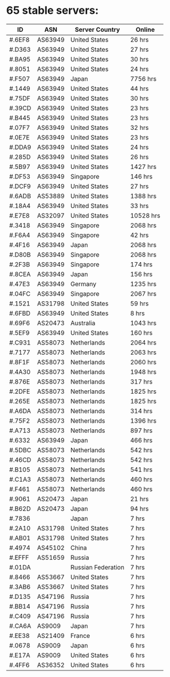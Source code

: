# 65 stable servers:

| ID | ASN | Server Country | Online |
| ------ | ------ | ------ | ------ |
| #.6EF8 | AS63949 | United States | 26 hrs |
| #.D363 | AS63949 | United States | 27 hrs |
| #.BA95 | AS63949 | United States | 30 hrs |
| #.8051 | AS63949 | United States | 24 hrs |
| #.F507 | AS63949 | Japan | 7756 hrs |
| #.1449 | AS63949 | United States | 44 hrs |
| #.75DF | AS63949 | United States | 30 hrs |
| #.39CD | AS63949 | United States | 23 hrs |
| #.B445 | AS63949 | United States | 23 hrs |
| #.07F7 | AS63949 | United States | 32 hrs |
| #.0E7E | AS63949 | United States | 23 hrs |
| #.DDA9 | AS63949 | United States | 24 hrs |
| #.285D | AS63949 | United States | 26 hrs |
| #.5B97 | AS63949 | United States | 1427 hrs |
| #.DF53 | AS63949 | Singapore | 146 hrs |
| #.DCF9 | AS63949 | United States | 27 hrs |
| #.6ADB | AS53889 | United States | 1388 hrs |
| #.18A4 | AS63949 | United States | 33 hrs |
| #.E7E8 | AS32097 | United States | 10528 hrs |
| #.3418 | AS63949 | Singapore | 2068 hrs |
| #.F6A4 | AS63949 | Singapore | 42 hrs |
| #.4F16 | AS63949 | Japan | 2068 hrs |
| #.D80B | AS63949 | Singapore | 2068 hrs |
| #.2F3B | AS63949 | Singapore | 174 hrs |
| #.8CEA | AS63949 | Japan | 156 hrs |
| #.47E3 | AS63949 | Germany | 1235 hrs |
| #.04FC | AS63949 | Singapore | 2067 hrs |
| #.1521 | AS31798 | United States | 59 hrs |
| #.6FBD | AS63949 | United States | 8 hrs |
| #.69F6 | AS20473 | Australia | 1043 hrs |
| #.5EF9 | AS63949 | United States | 160 hrs |
| #.C931 | AS58073 | Netherlands | 2064 hrs |
| #.7177 | AS58073 | Netherlands | 2063 hrs |
| #.8F1F | AS58073 | Netherlands | 2060 hrs |
| #.4A30 | AS58073 | Netherlands | 1948 hrs |
| #.876E | AS58073 | Netherlands | 317 hrs |
| #.2DFE | AS58073 | Netherlands | 1825 hrs |
| #.265E | AS58073 | Netherlands | 1825 hrs |
| #.A6DA | AS58073 | Netherlands | 314 hrs |
| #.75F2 | AS58073 | Netherlands | 1396 hrs |
| #.A713 | AS58073 | Netherlands | 897 hrs |
| #.6332 | AS63949 | Japan | 466 hrs |
| #.5DBC | AS58073 | Netherlands | 542 hrs |
| #.46CD | AS58073 | Netherlands | 542 hrs |
| #.B105 | AS58073 | Netherlands | 541 hrs |
| #.C1A3 | AS58073 | Netherlands | 460 hrs |
| #.F461 | AS58073 | Netherlands | 460 hrs |
| #.9061 | AS20473 | Japan | 21 hrs |
| #.B62D | AS20473 | Japan | 94 hrs |
| #.7836 |  | Japan | 7 hrs |
| #.2A10 | AS31798 | United States | 7 hrs |
| #.AB01 | AS31798 | United States | 7 hrs |
| #.4974 | AS45102 | China | 7 hrs |
| #.EFFF | AS51659 | Russia | 7 hrs |
| #.01DA |  | Russian Federation | 7 hrs |
| #.8466 | AS53667 | United States | 7 hrs |
| #.3AB6 | AS53667 | United States | 7 hrs |
| #.D135 | AS47196 | Russia | 7 hrs |
| #.BB14 | AS47196 | Russia | 7 hrs |
| #.C409 | AS47196 | Russia | 7 hrs |
| #.CA6A | AS9009 | Japan | 7 hrs |
| #.EE38 | AS21409 | France | 6 hrs |
| #.0678 | AS9009 | Japan | 6 hrs |
| #.E17A | AS9009 | United States | 6 hrs |
| #.4FF6 | AS36352 | United States | 6 hrs |

